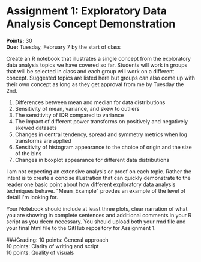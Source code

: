 # Assignment 1: Exploratory Data Analysis Concept Demonstration
**Points:** 30  
**Due:** Tuesday, February 7 by the start of class

Create an R notebook that illustrates a single concept from the exploratory data analysis topics we have covered so far. Students will work in groups that will be selected in class and each group will work on a different concept. Suggested topics are listed here but groups can also come up with their own concept as long as they get approval from me by Tuesday the 2nd.

1. Differences between mean and median for data distributions
2. Sensitivity of mean, variance, and skew to outliers
3. The sensitivity of IQR compared to variance
4. The impact of different power transforms on positively and negatively skewed datasets
5. Changes in central tendency, spread and symmetry metrics when log transforms are
applied
6. Sensitivity of histogram appearance to the choice of origin and the size of the bins
7. Changes in boxplot appearance for different data distributions

I am not expecting an extensive analysis or proof on each topic. Rather the intent is to create a concise illustration that can quickly demonstrate to the reader one basic point about how different exploratory data analysis techniques behave. "Mean_Example" provdes an example of the level of detail I'm looking for.  

Your Notebook should include at least three plots, clear narration of what you are showing in complete sentences and additional comments in your R script as you deem necessary. You should upload both your rmd file and your final html file to the GitHub repository for Assignment 1.

###Grading:
10 points: General approach  
10 points: Clarity of writing and script   
10 points: Quality of visuals  

